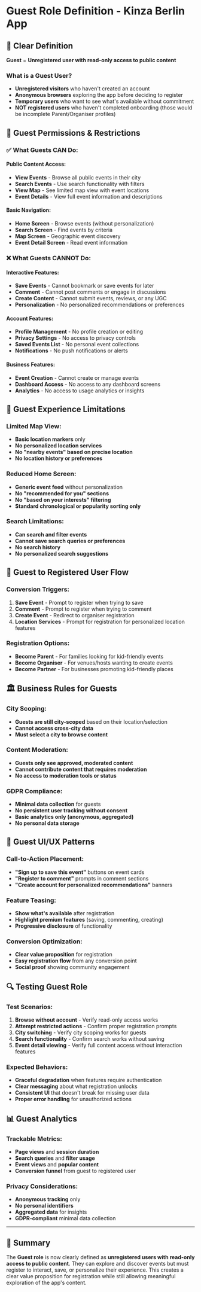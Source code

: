 # Guest Role Definition - Kinza Berlin App

## 🎯 **Clear Definition**

**Guest** = **Unregistered user with read-only access to public content**

### **What is a Guest User?**
- **Unregistered visitors** who haven't created an account
- **Anonymous browsers** exploring the app before deciding to register
- **Temporary users** who want to see what's available without commitment
- **NOT registered users** who haven't completed onboarding (those would be incomplete Parent/Organiser profiles)

## 🔐 **Guest Permissions & Restrictions**

### **✅ What Guests CAN Do:**

#### **Public Content Access:**
- **View Events** - Browse all public events in their city
- **Search Events** - Use search functionality with filters
- **View Map** - See limited map view with event locations
- **Event Details** - View full event information and descriptions

#### **Basic Navigation:**
- **Home Screen** - Browse events (without personalization)
- **Search Screen** - Find events by criteria
- **Map Screen** - Geographic event discovery
- **Event Detail Screen** - Read event information

### **❌ What Guests CANNOT Do:**

#### **Interactive Features:**
- **Save Events** - Cannot bookmark or save events for later
- **Comment** - Cannot post comments or engage in discussions
- **Create Content** - Cannot submit events, reviews, or any UGC
- **Personalization** - No personalized recommendations or preferences

#### **Account Features:**
- **Profile Management** - No profile creation or editing
- **Privacy Settings** - No access to privacy controls
- **Saved Events List** - No personal event collections
- **Notifications** - No push notifications or alerts

#### **Business Features:**
- **Event Creation** - Cannot create or manage events
- **Dashboard Access** - No access to any dashboard screens
- **Analytics** - No access to usage analytics or insights

## 🚧 **Guest Experience Limitations**

### **Limited Map View:**
- **Basic location markers** only
- **No personalized location services**
- **No "nearby events" based on precise location**
- **No location history or preferences**

### **Reduced Home Screen:**
- **Generic event feed** without personalization
- **No "recommended for you" sections**
- **No "based on your interests" filtering**
- **Standard chronological or popularity sorting only**

### **Search Limitations:**
- **Can search and filter events**
- **Cannot save search queries or preferences**
- **No search history**
- **No personalized search suggestions**

## 🔄 **Guest to Registered User Flow**

### **Conversion Triggers:**
1. **Save Event** - Prompt to register when trying to save
2. **Comment** - Prompt to register when trying to comment
3. **Create Event** - Redirect to organiser registration
4. **Location Services** - Prompt for registration for personalized location features

### **Registration Options:**
- **Become Parent** - For families looking for kid-friendly events
- **Become Organiser** - For venues/hosts wanting to create events
- **Become Partner** - For businesses promoting kid-friendly places

## 🏛️ **Business Rules for Guests**

### **City Scoping:**
- **Guests are still city-scoped** based on their location/selection
- **Cannot access cross-city data**
- **Must select a city to browse content**

### **Content Moderation:**
- **Guests only see approved, moderated content**
- **Cannot contribute content that requires moderation**
- **No access to moderation tools or status**

### **GDPR Compliance:**
- **Minimal data collection** for guests
- **No persistent user tracking without consent**
- **Basic analytics only (anonymous, aggregated)**
- **No personal data storage**

## 📱 **Guest UI/UX Patterns**

### **Call-to-Action Placement:**
- **"Sign up to save this event"** buttons on event cards
- **"Register to comment"** prompts in comment sections
- **"Create account for personalized recommendations"** banners

### **Feature Teasing:**
- **Show what's available** after registration
- **Highlight premium features** (saving, commenting, creating)
- **Progressive disclosure** of functionality

### **Conversion Optimization:**
- **Clear value proposition** for registration
- **Easy registration flow** from any conversion point
- **Social proof** showing community engagement

## 🔍 **Testing Guest Role**

### **Test Scenarios:**
1. **Browse without account** - Verify read-only access works
2. **Attempt restricted actions** - Confirm proper registration prompts
3. **City switching** - Verify city scoping works for guests
4. **Search functionality** - Confirm search works without saving
5. **Event detail viewing** - Verify full content access without interaction features

### **Expected Behaviors:**
- **Graceful degradation** when features require authentication
- **Clear messaging** about what registration unlocks
- **Consistent UI** that doesn't break for missing user data
- **Proper error handling** for unauthorized actions

## 📊 **Guest Analytics**

### **Trackable Metrics:**
- **Page views** and **session duration**
- **Search queries** and **filter usage**
- **Event views** and **popular content**
- **Conversion funnel** from guest to registered user

### **Privacy Considerations:**
- **Anonymous tracking** only
- **No personal identifiers**
- **Aggregated data** for insights
- **GDPR-compliant** minimal data collection

---

## 🎯 **Summary**

The **Guest role** is now clearly defined as **unregistered users with read-only access to public content**. They can explore and discover events but must register to interact, save, or personalize their experience. This creates a clear value proposition for registration while still allowing meaningful exploration of the app's content.
